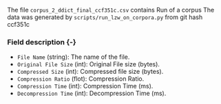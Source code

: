 The file `corpus_2_ddict_final_ccf351c.csv` contains Run of a corpus
The data was generated by `scripts/run_lzw_on_corpora.py` from git hash ccf351c


### Field description {-}

  * `File Name` (string): The name of the file.
  * `Original File Size` (int): Original File size (bytes).
  * `Compressed Size` (int): Compressed file size (bytes).
  * `Compression Ratio` (flot): Compression Ratio.
  * `Compression Time` (int): Compression Time (ms).
  * `Decompression Time` (int): Decompression Time (ms).
